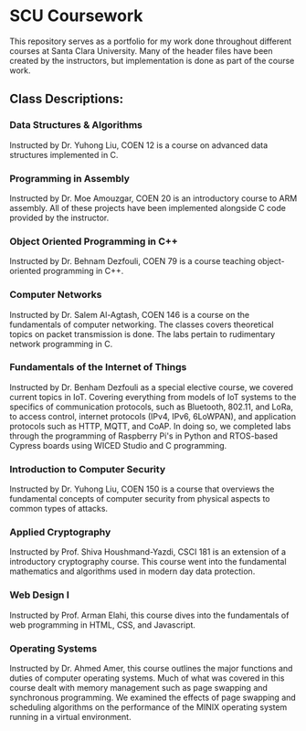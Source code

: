 # SCU Coursework

This repository serves as a portfolio for my work done throughout different courses at Santa Clara University. Many of the header files have been created by the instructors, but implementation is done as part of the course work.

## Class Descriptions:
### Data Structures & Algorithms
Instructed by Dr. Yuhong Liu, COEN 12 is a course on advanced data structures implemented in C.

### Programming in Assembly
Instructed by Dr. Moe Amouzgar, COEN 20 is an introductory course to ARM assembly. All of these projects have been implemented alongside C code provided by the instructor.

### Object Oriented Programming in C++
Instructed by Dr. Behnam Dezfouli, COEN 79 is a course teaching object-oriented programming in C++.

### Computer Networks
Instructed by Dr. Salem Al-Agtash, COEN 146 is a course on the fundamentals of computer networking. The classes covers theoretical topics on packet transmission is done. The labs pertain to rudimentary network programming in C.

### Fundamentals of the Internet of Things
Instructed by Dr. Benham Dezfouli as a special elective course, we covered current topics in IoT. Covering everything from models of IoT systems to the specifics of communication protocols, such as Bluetooth, 802.11, and LoRa, to access control, internet protocols (IPv4, IPv6, 6LoWPAN), and application protocols such as HTTP, MQTT, and CoAP. In doing so, we completed labs through the programming of Raspberry Pi's in Python and RTOS-based Cypress boards using WICED Studio and C programming.

### Introduction to Computer Security
Instructed by Dr. Yuhong Liu, COEN 150 is a course that overviews the fundamental concepts of computer security from physical aspects to common types of attacks.

### Applied Cryptography
Instructed by Prof. Shiva Houshmand-Yazdi, CSCI 181 is an extension of a introductory cryptography course. This course went into the fundamental mathematics and 
algorithms used in modern day data protection.

### Web Design I
Instructed by Prof. Arman Elahi, this course dives into the fundamentals of web programming in HTML, CSS, and Javascript.

### Operating Systems
Instructed by Dr. Ahmed Amer, this course outlines the major functions and duties of computer operating systems. Much of what was covered in this course dealt with memory management such as page swapping and synchronous programming. We examined the effects of page swapping and scheduling algorithms on the performance of the MINIX operating system running in a virtual environment.